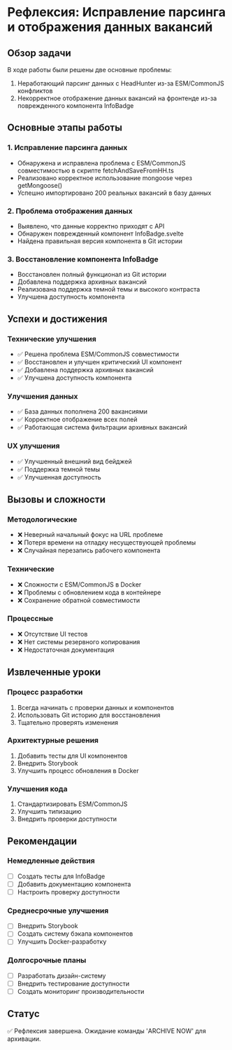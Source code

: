 # Рефлексия: Исправление парсинга и отображения данных вакансий

## Обзор задачи
В ходе работы были решены две основные проблемы:
1. Неработающий парсинг данных с HeadHunter из-за ESM/CommonJS конфликтов
2. Некорректное отображение данных вакансий на фронтенде из-за поврежденного компонента InfoBadge

## Основные этапы работы

### 1. Исправление парсинга данных
- Обнаружена и исправлена проблема с ESM/CommonJS совместимостью в скрипте fetchAndSaveFromHH.ts
- Реализовано корректное использование mongoose через getMongoose()
- Успешно импортировано 200 реальных вакансий в базу данных

### 2. Проблема отображения данных
- Выявлено, что данные корректно приходят с API
- Обнаружен поврежденный компонент InfoBadge.svelte
- Найдена правильная версия компонента в Git истории

### 3. Восстановление компонента InfoBadge
- Восстановлен полный функционал из Git истории
- Добавлена поддержка архивных вакансий
- Реализована поддержка темной темы и высокого контраста
- Улучшена доступность компонента

## Успехи и достижения

### Технические улучшения
- ✅ Решена проблема ESM/CommonJS совместимости
- ✅ Восстановлен и улучшен критический UI компонент
- ✅ Добавлена поддержка архивных вакансий
- ✅ Улучшена доступность компонента

### Улучшения данных
- ✅ База данных пополнена 200 вакансиями
- ✅ Корректное отображение всех полей
- ✅ Работающая система фильтрации архивных вакансий

### UX улучшения
- ✅ Улучшенный внешний вид бейджей
- ✅ Поддержка темной темы
- ✅ Улучшенная доступность

## Вызовы и сложности

### Методологические
- ❌ Неверный начальный фокус на URL проблеме
- ❌ Потеря времени на отладку несуществующей проблемы
- ❌ Случайная перезапись рабочего компонента

### Технические
- ❌ Сложности с ESM/CommonJS в Docker
- ❌ Проблемы с обновлением кода в контейнере
- ❌ Сохранение обратной совместимости

### Процессные
- ❌ Отсутствие UI тестов
- ❌ Нет системы резервного копирования
- ❌ Недостаточная документация

## Извлеченные уроки

### Процесс разработки
1. Всегда начинать с проверки данных и компонентов
2. Использовать Git историю для восстановления
3. Тщательно проверять изменения

### Архитектурные решения
1. Добавить тесты для UI компонентов
2. Внедрить Storybook
3. Улучшить процесс обновления в Docker

### Улучшения кода
1. Стандартизировать ESM/CommonJS
2. Улучшить типизацию
3. Внедрить проверки доступности

## Рекомендации

### Немедленные действия
- [ ] Создать тесты для InfoBadge
- [ ] Добавить документацию компонента
- [ ] Настроить проверку доступности

### Среднесрочные улучшения
- [ ] Внедрить Storybook
- [ ] Создать систему бэкапа компонентов
- [ ] Улучшить Docker-разработку

### Долгосрочные планы
- [ ] Разработать дизайн-систему
- [ ] Внедрить тестирование доступности
- [ ] Создать мониторинг производительности

## Статус
✅ Рефлексия завершена. Ожидание команды 'ARCHIVE NOW' для архивации. 